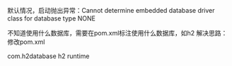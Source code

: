 默认情况，启动抛出异常：Cannot determine embedded database driver class for database type NONE

不知道使用什么数据库，需要在pom.xml标注使用什么数据库，如h2 
解决思路：修改pom.xml

<dependency>
    <groupId>com.h2database</groupId>
    <artifactId>h2</artifactId>
    <scope>runtime</scope>
</dependency>